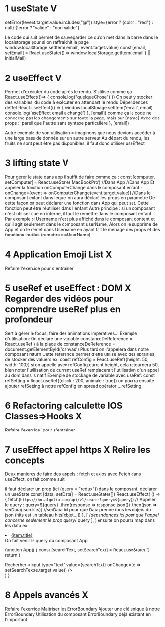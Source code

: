 # 1 useState V
setError(!event.target.value.includes("@"))
style={error ? {color : "red"} : null}
{!error ? "valide" : "non valide"}

Le code qui suit permet de sauvegarder ce qu'on met dans la barre dans le localstorage pour si on raffraichit la page
window.localStorage.setItem('email', event.target.value)
const [email, setEmail] = React.useState(() => window.localStorage.getItem('email') ||  initialMail)

# 2 useEffect  V
Permet d'exécuter du code après le rendu.
S'utilise comme ça:
React.useEffect(()=> {
    console.log("quelqueChose")
})
On peut y stocker des variables, du code à exécuter en attendant le rendu
Dépendences déffet
React.useEffect(() => {
    window.localStorage.setItem('email', email)
    console.log('useEffect email a changé')
  }, [email])
  comme ça le code ne concerne pas les changements sur toute la page, mais sur [name]
Avec des props :: pareil que l'autre sans syntaxe particulière }, [email])

Autre exemple de son utilisation = imaginons que nous devions accéder à une large base de donnée sur un autre serveur
Au départ du rendu, les fruits ne sont peut être pas disponibles, il faut donc utiliser useEffect

# 3 lifting state V
Pour gérer le state dans app il suffit de faire comme ça :
const [computer, setComputer] = React.useState('MacBookPro') //Dans App
<MyBestComputer computer={computer} onComputerChange={setComputer}/> //Dans App
Et appeler la fonction onComputerChange dans le composant enfant : 
onChange={event => onComputerChange(event.target.value)} //Dans le composant enfant dans lequel on aura déclaré les props en paramètre
De cette façon on peut déclarer une fonction dans App qui peut set. Cette fonction peut être réutiliser dans l'enfant
Autre principe : si un composant n'est utiliser que en interne, il faut le remettre dans le composant enfant.
Par exemple si Username n'est plus affiché dans le composant content et qu'il agit seulement dans le composant userName,
Alors on le supprime de App et on le remet dans Username en ayant fait le ménage des props et des fonctions inutiles (remettre setUserName)

# 4 Application Emoji List X
Refaire l'exercice pour s'entrainer

# 5 useRef et useEffect : DOM X Regarder des vidéos pour comprendre useRef plus en profondeur
Sert à gérer le focus, faire des animations impératives...
Exemple d'utilisation:
On déclare une variable constanceDeReference = React.useRef() à la place de constanceDeReference = document.getElementById('canvas')
Plus tard on l'appelera dans notre composant return <canvas ref={constanceDeReference}/>
Cette référence permet d'être utilisé avec des librairies, de stocker des valuers ex:
const refConfig = React.useRef({height: 50, width: 100})
si on appelle avec refConfig.current.height, cela retournera 50, bien noter l'utilisation de current
useRef remplacerait l'utilisation d'un appel au dom dans js natif
Exemple de stockage de variable avec useRef:
const refSetting = React.useRef({clock : 200, animate : true})
on pourra ensuite ajouter refSetting à notre refConfig en spread opérator ...refSetting

# 6 Refactoring calculette IOS Classes=>Hooks X
Refaire l'exercice `pour s'entrainer

# 7 useEffect appel https X Relire les concepts

Deux manières de faire des appels : fetch et axios
avec Fetch dans useEffect, on fait comme suit :

il faut déclarer un prop (ici {query = "redux"}) dans le composant.
déclarer un useState const [data, setData] = React.useState([])
React.useEffect(
    () => {
      fetch(`https://hn.algolia.com/api/v1/search?query=${query}`) // Appeler le query : query=${query}
        .then(response => response.json()) 
        .then(json => setData(json.hits)) //setData ici pour que Data prenne tous les objets du json (hits est un tableau hits[objet...])
    },
    [
      /*dependances ici pour que l'appel concerne seulement le prop query*/
      query
    ],
  )
  ensuite on pourra map dans les data ex: <li key={item.objectID}><a href={item.url}>{item.title}</a></li>
  On fait venir le query du composant App

  function App() {
  const [searchText, setSearchText] = React.useState('')
  return (
    <div>
      <label>Recherher</label>
      <input
        type="text"
        value={searchText}
        onChange={e => setSearchText(e.target.value)}
      />
      <ArticleList query={searchText}></ArticleList>
    </div>
  )
}

# 8 Appels avancés X 
Refaire l'exercice
Maitriser les ErrorBoundary
Ajouter une clé unique à notre ErrorBoundary
Utilisation du composant ErrorBoundary déjà existant en l'important